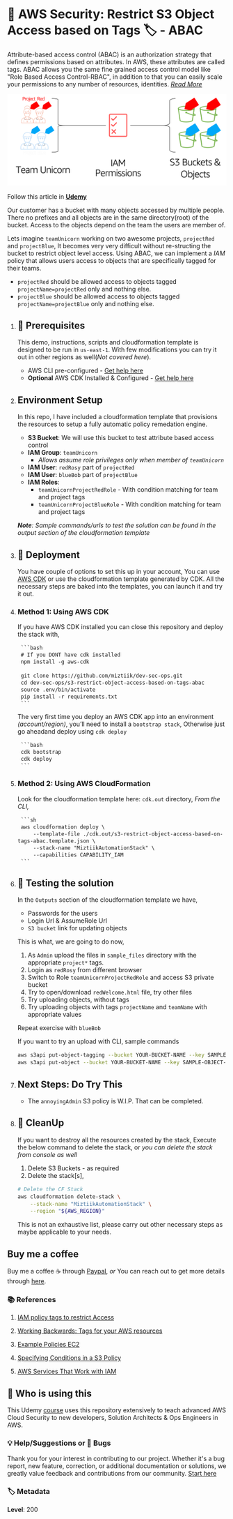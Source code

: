 # 👮 AWS Security: Restrict S3 Object Access based on Tags 🏷 - ABAC

Attribute-based access control (ABAC) is an authorization strategy that defines permissions based on attributes. In AWS, these attributes are called tags. ABAC allows you the same fine grained access control model like "Role Based Access Control-RBAC", in addition to that you can easily scale your permissions to any number of resources, identities. _[Read More](https://docs.aws.amazon.com/IAM/latest/UserGuide/introduction_attribute-based-access-control.html)_

![Attribute-based access control](images/s3-abac-redfined.png)

Follow this article in **[Udemy][101]**

Our customer has a bucket with many objects accessed by multiple people. There no prefixes and all objects are in the same directory(root) of the bucket. Access to the objects depend on the team the users are member of.

Lets imagine `teamUnicorn` working on two awesome projects, `projectRed` and `projectBlue`, It becomes very very difficult without re-structing the bucket to restrict object level access. Using ABAC, we can implement a _IAM_ policy that allows users access to objects that are specifically tagged for their teams.

- `projectRed` should be allowed access to objects tagged `projectName=projectRed` only and nothing else.
- `projectBlue` should be allowed access to objects tagged `projectName=projectBlue` only and nothing else.

1. ## 🧰 Prerequisites

    This demo, instructions, scripts and cloudformation template is designed to be run in `us-east-1`. With few modifications you can try it out in other regions as well(_Not covered here_).

    - AWS CLI pre-configured - [Get help here](https://youtu.be/TPyyfmQte0U)
    - **Optional** AWS CDK Installed & Configured - [Get help here](https://www.youtube.com/watch?v=MKwxpszw0Rc)

1. ## Environment Setup

    In this repo, I have included a cloudformation template that provisions the resources to setup a fully automatic policy remedation engine.

    - **S3 Bucket**: We will use this bucket to test attribute based access control
    - **IAM Group**: `teamUnicorn`
        - _Allows assume role privileges only when member of `teamUnicorn`_
    - **IAM User**: `redRosy` part of `projectRed`
    - **IAM User**: `blueBob` part of `projectBlue`
    - **IAM Roles**:
        - `teamUnicornProjectRedRole` - With condition matching for team and project tags
        - `teamUnicornProjectBlueRole` - With condition matching for team and project tags

    _**Note**: Sample commands/urls to test the solution can be found in the output section of the cloudformation template_

1. ## 🚀 Deployment

    You have couple of options to set this up in your account, You can use [AWS CDK](https://www.youtube.com/watch?v=MKwxpszw0Rc) or use the cloudformation template generated by CDK. All the necessary steps are baked into the templates, you can launch it and try it out.

1. ### Method 1: Using AWS CDK

      If you have AWS CDK installed you can close this repository and deploy the stack with,

        ```bash
        # If you DONT have cdk installed
        npm install -g aws-cdk

        git clone https://github.com/miztiik/dev-sec-ops.git
        cd dev-sec-ops/s3-restrict-object-access-based-on-tags-abac
        source .env/bin/activate
        pip install -r requirements.txt
        ```

      The very first time you deploy an AWS CDK app into an environment _(account/region)_, you’ll need to install a `bootstrap stack`, Otherwise just go aheadand   deploy using `cdk deploy`

        ```bash
        cdk bootstrap
        cdk deploy
        ```

1. ### Method 2: Using AWS CloudFormation

      Look for the cloudformation template here: `cdk.out` directory, _From the CLI,_

        ```sh
        aws cloudformation deploy \
            --template-file ./cdk.out/s3-restrict-object-access-based-on-tags-abac.template.json \
            --stack-name "MiztiikAutomationStack" \
            --capabilities CAPABILITY_IAM
        ```

1. ## 🔬 Testing the solution

    In the `Outputs` section of the cloudformation template we have,

    - Passwords for the users
    - Login Url & AssumeRole Url
    - `S3 bucket` link for updating objects

    This is what, we are going to do now,

    1. As `Admin` upload the files in `sample_files` directory with the appropriate `project*` tags.
    1. Login as `redRosy` from different browser
    1. Switch to Role `teamUnicornProjectRedRole` and access S3 private bucket
    1. Try to open/download `redWelcome.html` file, try other files
    1. Try uploading objects, without tags
    1. Try uploading objects with tags `projectName` and `teamName` with appropriate values

    Repeat exercise with `blueBob`

    If you want to try an upload with CLI, sample commands

    ```bash
    aws s3api put-object-tagging --bucket YOUR-BUCKET-NAME --key SAMPLE-OBJECT-NAME --tagging 'TagSet=[{Key=teamName,Value=teamBlue}]'
    aws s3api put-object --bucket YOUR-BUCKET-NAME --key SAMPLE-OBJECT-NAME --tagging 'Key=teamName&Value=teamBlue'
    ```

1. ## Next Steps: Do Try This

    - The `annoyingAdmin` S3 policy is W.I.P. That can be completed.

1. ## 🧹 CleanUp

    If you want to destroy all the resources created by the stack, Execute the below command to delete the stack, or _you can delete the stack from console as well_

    1. Delete S3 Buckets - as required
    1. Delete the stack[s],

    ```bash
    # Delete the CF Stack
    aws cloudformation delete-stack \
        --stack-name "MiztiikAutomationStack" \
        --region "${AWS_REGION}"
    ```

    This is not an exhaustive list, please carry out other necessary steps as maybe applicable to your needs.

## Buy me a coffee

Buy me a coffee ☕ through [Paypal](https://paypal.me/valaxy), _or_ You can reach out to get more details through [here](https://youtube.com/c/valaxytechnologies/about).

### 📚 References

1. [IAM policy tags to restrict Access][1]

1. [Working Backwards: Tags for your AWS resources][2]
1. [Example Policies EC2][3]
1. [Specifying Conditions in a S3 Policy][4]
1. [AWS Services That Work with IAM][5]

## 📌 Who is using this

This Udemy [course][101] uses this repository extensively to teach advanced AWS Cloud Security to new developers, Solution Architects & Ops Engineers in AWS.

### 💡 Help/Suggestions or 🐛 Bugs

Thank you for your interest in contributing to our project. Whether it's a bug report, new feature, correction, or additional documentation or solutions, we greatly value feedback and contributions from our community. [Start here][200]


### 🏷️ Metadata

**Level**: 200

[1]: https://aws.amazon.com/premiumsupport/knowledge-center/iam-policy-tags-restrict/

[2]: https://aws.amazon.com/blogs/securityworking-backward-from-iam-policies-and-principal-tags-to-standardized-names-and-tags-for-your-aws-resources

[3]: https://docs.aws.amazon.com/AWSEC2/latest/UserGuide/iam-policies-ec2-console.html

[4]: https://docs.aws.amazon.com/AmazonS3/latest/dev/amazon-s3-policy-keys.html#bucket-keys-in-amazon-s3-policies

[5]: https://docs.aws.amazon.com/IAM/latest/UserGuide/reference_aws-services-that-work-with-iam.html

[100]: https://www.udemy.com/course/aws-cloud-security/?referralCode=B7F1B6C78B45ADAF77A9

[101]: https://www.udemy.com/course/aws-cloud-security-proactive-way/?referralCode=71DC542AD4481309A441

[102]: https://www.udemy.com/course/aws-cloud-development-kit-from-beginner-to-professional/?referralCode=E15D7FB64E417C547579

[103]: https://www.udemy.com/course/aws-cloudformation-basics?referralCode=93AD3B1530BC871093D6

[200]: https://github.com/miztiik/dev-sec-ops/issues

[899]: https://www.udemy.com/user/n-kumar/

[900]: https://ko-fi.com/miztiik
